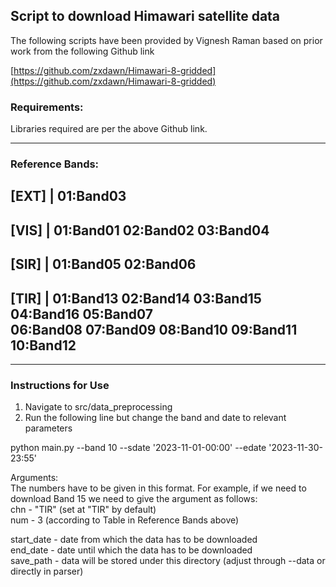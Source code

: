 ## Script to download Himawari satellite data 

The following scripts have been provided by Vignesh Raman based on prior work from the following Github link

[https://github.com/zxdawn/Himawari-8-gridded](https://github.com/zxdawn/Himawari-8-gridded)

### Requirements:

Libraries required are per the above Github link. 

-----------------------------------

### Reference Bands:

[EXT] | 01:Band03
-----------------------------------
[VIS] | 01:Band01 02:Band02 03:Band04
-----------------------------------
[SIR] | 01:Band05 02:Band06
-----------------------------------
[TIR] | 01:Band13 02:Band14 03:Band15 04:Band16 05:Band07 </br>
        06:Band08 07:Band09 08:Band10 09:Band11 10:Band12
-----------------------------------
-----------------------------------


### Instructions for Use

1. Navigate to src/data_preprocessing
2. Run the following line but change the band and date to relevant parameters 
   
python main.py --band 10 --sdate '2023-11-01-00:00' --edate '2023-11-30-23:55'


Arguments: </br>
The numbers have to be given in this format. For example, if we need to download Band 15 we need to give the argument as follows: </br>
	chn - "TIR"  (set at "TIR" by default) </br>
	num - 3  (according to Table in Reference Bands above) </br>
	
start_date - date from which the data has to be downloaded </br>
end_date - date until which the data has to be downloaded </br>
save_path - data will be stored under this directory (adjust through --data or directly in parser)
